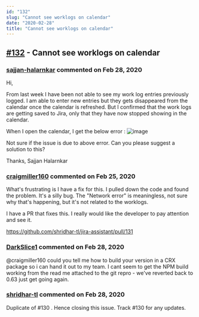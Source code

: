 ```yaml
---
id: "132"
slug: "Cannot see worklogs on calendar"
date: "2020-02-28"
title: "Cannot see worklogs on calendar"
---
```



## [#132](https://github.com/shridhar-tl/jira-assistant/issues/132) - Cannot see worklogs on calendar

### [sajjan-halarnkar](https://github.com/sajjan-halarnkar) commented on Feb 28, 2020

Hi,

From last week I have been not able to see my work log entries previously logged. I am able to enter new entries but they gets disappeared from the calendar once the calendar is refreshed. But I confirmed that the work logs are getting saved to Jira, only that they have now stopped showing in the calendar.

When I open the calendar, I get the below error :
![image](https://user-images.githubusercontent.com/61407519/75156205-9c943d80-5737-11ea-82d4-e0dd728a2035.png)

Not sure if the issue is due to above error. Can you please suggest a solution to this?

Thanks,
Sajjan Halarnkar

### [craigmiller160](https://github.com/craigmiller160) commented on Feb 25, 2020

What's frustrating is I have a fix for this. I pulled down the code and found the problem. It's a silly bug. The "Network error" is meaningless, not sure why that's happening, but it's not related to the worklogs.

I have a PR that fixes this. I really would like the developer to pay attention and see it.

https://github.com/shridhar-tl/jira-assistant/pull/131

### [DarkSlice1](https://github.com/DarkSlice1) commented on Feb 28, 2020

@craigmiller160 could you tell me how to build your version in a CRX package so i can hand it out to my team.
I cant seem to get the NPM build working from the read me attached to the git repro - we've reverted back to 0.63 just get going again.

### [shridhar-tl](https://github.com/shridhar-tl) commented on Feb 28, 2020

Duplicate of #130 . Hence closing this issue. Track #130 for any updates.

